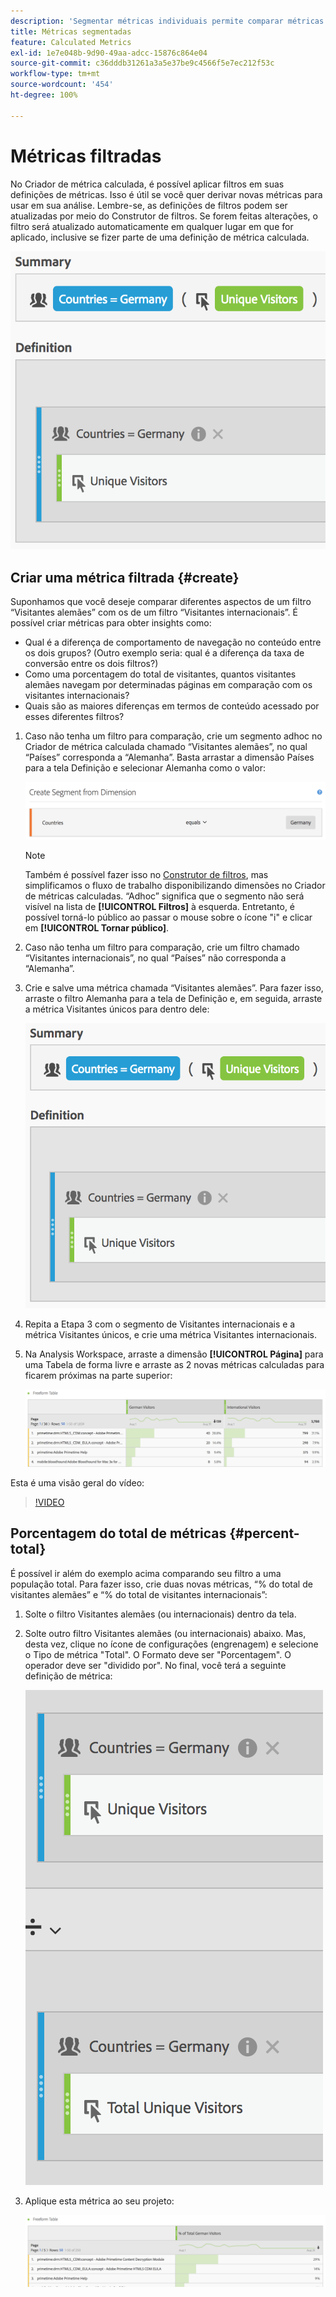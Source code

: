 ```yaml
---
description: 'Segmentar métricas individuais permite comparar métricas em um mesmo relatório. '
title: Métricas segmentadas
feature: Calculated Metrics
exl-id: 1e7e048b-9d90-49aa-adcc-15876c864e04
source-git-commit: c36dddb31261a3a5e37be9c4566f5e7ec212f53c
workflow-type: tm+mt
source-wordcount: '454'
ht-degree: 100%

---
```


# Métricas filtradas

No Criador de métrica calculada, é possível aplicar filtros em suas definições de métricas. Isso é útil se você quer derivar novas métricas para usar em sua análise. Lembre-se, as definições de filtros podem ser atualizadas por meio do Construtor de filtros. Se forem feitas alterações, o filtro será atualizado automaticamente em qualquer lugar em que for aplicado, inclusive se fizer parte de uma definição de métrica calculada.

![](assets/german-visitors.png)

## Criar uma métrica filtrada {#create}

Suponhamos que você deseje comparar diferentes aspectos de um filtro “Visitantes alemães” com os de um filtro “Visitantes internacionais”. É possível criar métricas para obter insights como:

* Qual é a diferença de comportamento de navegação no conteúdo entre os dois grupos? (Outro exemplo seria: qual é a diferença da taxa de conversão entre os dois filtros?)
* Como uma porcentagem do total de visitantes, quantos visitantes alemães navegam por determinadas páginas em comparação com os visitantes internacionais?
* Quais são as maiores diferenças em termos de conteúdo acessado por esses diferentes filtros?

1. Caso não tenha um filtro para comparação, crie um segmento adhoc no Criador de métrica calculada chamado “Visitantes alemães”, no qual “Países” corresponda a “Alemanha”. Basta arrastar a dimensão Países para a tela Definição e selecionar Alemanha como o valor:

   ![](assets/segment-from-dimension.png)

   >[!NOTE]
   >
   >Também é possível fazer isso no [Construtor de filtros](/help/components/filters/create-filters.md), mas simplificamos o fluxo de trabalho disponibilizando dimensões no Criador de métricas calculadas. “Adhoc” significa que o segmento não será visível na lista de **[!UICONTROL Filtros]** à esquerda. Entretanto, é possível torná-lo público ao passar o mouse sobre o ícone &quot;i&quot; e clicar em **[!UICONTROL Tornar público]**.

1. Caso não tenha um filtro para comparação, crie um filtro chamado “Visitantes internacionais”, no qual “Países” não corresponda a “Alemanha”.
1. Crie e salve uma métrica chamada “Visitantes alemães”. Para fazer isso, arraste o filtro Alemanha para a tela de Definição e, em seguida, arraste a métrica Visitantes únicos para dentro dele:

   ![](assets/german-visitors.png)

1. Repita a Etapa 3 com o segmento de Visitantes internacionais e a métrica Visitantes únicos, e crie uma métrica Visitantes internacionais.
1. Na Analysis Workspace, arraste a dimensão **[!UICONTROL Página]** para uma Tabela de forma livre e arraste as 2 novas métricas calculadas para ficarem próximas na parte superior:

   ![](assets/workspace-pages.png)

Esta é uma visão geral do vídeo:

>[!VIDEO](https://video.tv.adobe.com/v/25407/?quality=12)

## Porcentagem do total de métricas {#percent-total}

É possível ir além do exemplo acima comparando seu filtro a uma população total. Para fazer isso, crie duas novas métricas, “% do total de visitantes alemães” e “% do total de visitantes internacionais”:

1. Solte o filtro Visitantes alemães (ou internacionais) dentro da tela.
1. Solte outro filtro Visitantes alemães (ou internacionais) abaixo. Mas, desta vez, clique no ícone de configurações (engrenagem) e selecione o Tipo de métrica &quot;Total&quot;. O Formato deve ser &quot;Porcentagem&quot;. O operador deve ser &quot;dividido por&quot;. No final, você terá a seguinte definição de métrica:

   ![](assets/cm_metric_total.png)

1. Aplique esta métrica ao seu projeto:

   ![](assets/cm_percent_total.png)
